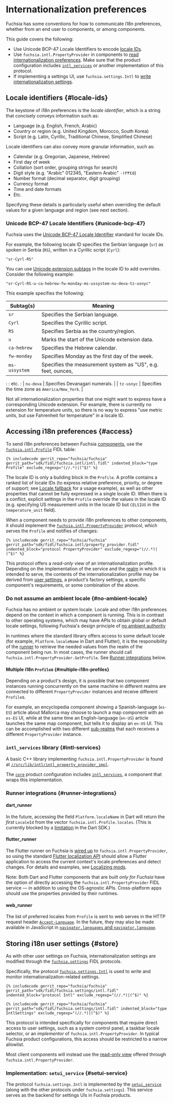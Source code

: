 # Internationalization preferences

Fuchsia has some conventions for how to communicate i18n preferences, whether
from an end user to components, or among components.

This guide covers the following:

-   Use Unicode BCP-47 Locale Identifiers to encode [locale IDs](#locale-ids).
-   Use `fuchsia.intl.PropertyProvider` in components to
    [read internationalization preferences](#access). Make sure that the product
    configuration includes [`intl_services`](#intl-services) or another
    implementation of this protocol.
-   If implementing a settings UI, use `fuchsia.settings.Intl` to
    [write internationalization settings](#store).

## Locale identifiers {#locale-ids}

The keystone of i18n preferences is the _locale identifier_, which is a string
that concisely conveys information such as:

-   Language (e.g. English, French, Arabic)
-   Country or region (e.g. United Kingdom, Morocco, South Korea)
-   Script (e.g. Latin, Cyrillic, Traditional Chinese, Simplified Chinese)

Locale identifiers can also convey more granular information, such as:

-   Calendar (e.g. Gregorian, Japanese, Hebrew)
-   First day of week
-   Collation (sort order, grouping strings for search)
-   Digit style (e.g. "Arabic" 012345, "Eastern Arabic" ٠١٢٣٤٥)
-   Number format (decimal separator, digit grouping)
-   Currency format
-   Time and date formats
-   Etc.

Specifying these details is particularly useful when overriding the default
values for a given language and region (see next section).

### Unicode BCP-47 Locale Identifiers {#unicode-bcp-47}

Fuchsia uses the
[Unicode BCP-47 Locale Identifier](http://www.unicode.org/reports/tr35/#BCP_47_Conformance)
standard for locale IDs.

For example, the following locale ID specifies the Serbian language (`sr`) as
spoken in Serbia (`RS`), written in a Cyrillic script (`Cyrl`):

```none {:.devsite-disable-click-to-copy}
"sr-Cyrl-RS"
```

You can use
[Unicode extension subtags](http://unicode.org/reports/tr35/#u_Extension) in the
locale ID to add overrides. Consider the following example:

```none {:.devsite-disable-click-to-copy}
"sr-Cyrl-RS-u-ca-hebrew-fw-monday-ms-ussystem-nu-deva-tz-usnyc"
```

This example specifies the following:

| Subtag(s)     | Meaning                                                      |
| ------------- | ------------------------------------------------------------ |
| `sr`          | Specifies the Serbian language.                              |
| `Cyrl`        | Specifies the Cyrillic script.                               |
| `RS`          | Specifies Serbia as the country/region.                      |
| `u`           | Marks the start of the Unicode extension data.               |
| `ca-hebrew`   | Specifies the Hebrew calendar.                               |
| `fw-monday`   | Specifies Monday as the first day of the week.               |
| `ms-ussystem` | Specifies the measurement system as "US", e.g. feet, ounces, |
:               : etc.                                                         :
| `nu-deva`     | Specifies Devanagari numerals.                               |
| `tz-usnyc`    | Specifies the time zone as `America/New_York`.               |

Not all internationalization properties that one might want to express have a
corresponding Unicode extension. For example, there is currently no extension
for temperature units, so there is no way to express "use metric units, but use
Fahrenheit for temperature" in a locale ID.

## Accessing i18n preferences {#access}

To send i18n preferences between Fuchsia
[components](/docs/glossary/README.md#component), use the
[`fuchsia.intl.Profile`](https://fuchsia.dev/reference/fidl/fuchsia.intl#Profile)
FIDL table:

```fidl {:.devsite-disable-click-to-copy}
{% includecode gerrit_repo="fuchsia/fuchsia" gerrit_path="sdk/fidl/fuchsia.intl/intl.fidl" indented_block="type Profile" exclude_regexp="(//.*)|(^$)" %}
```

The locale ID is only a building block in the `Profile`. A profile contains a
ranked list of locale IDs (to express relative preference, priority, or degree
of support; see [Locale fallback](./localization/locale_fallback.md) for a
usage example), as well as other properties that cannot be fully expressed in a
single locale ID. When there is a conflict, explicit settings in the `Profile`
override the values in the locale ID (e.g. specifying US measurement units in
the locale ID but `CELSIUS` in the `temperature_unit` field).

When a component needs to provide i18n preferences to other components, it
should implement the
[`fuchsia.intl.PropertyProvider`](https://fuchsia.dev/reference/fidl/fuchsia.intl#PropertyProvider)
protocol, which serves the `Profile` and notifies of changes:

```fidl {:.devsite-disable-click-to-copy}
{% includecode gerrit_repo="fuchsia/fuchsia" gerrit_path="sdk/fidl/fuchsia.intl/property_provider.fidl" indented_block="protocol PropertyProvider" exclude_regexp="(//.*)|(^$)" %}
```

This protocol offers a _read-only_ view of an internationalization profile.
Depending on the implementation of the service and the
[realm](/docs/concepts/components/v2/realms.md) in which it is intended to
serve, the contents of the internationalization profile may be derived from
[user settings](#store), a product's factory settings, a specific component's
requirements, or some combination of the above.

### Do not assume an ambient locale {#no-ambient-locale}

Fuchsia has no ambient or system locale. Locale and other i18n preferences
depend on the context in which a component is running. This is in contrast to
other operating systems, which may have APIs to obtain global or default locale
settings, following Fuchsia's design principle of
[no ambient authority](/docs/concepts/principles/secure.md)

In runtimes where the standard library offers access to some default locale (for
example, `Platform.localeName` in Dart and Flutter), it is the responsibility of
the [runner](/docs/concepts/components/v2/capabilities/runners.md) to retrieve
the needed values from the realm of the component being run. In most cases, the
runner should call `fuchsia.intl.PropertyProvider.GetProfile`. See
[Runner integrations](#runner-integrations) below.

#### Multiple i18n `Profile`s {#multiple-i18n-profiles}

Depending on a product's design, it is possible that two component instances
running concurrently on the same machine in different realms are connected to
different `PropertyProvider` instances and receive different `Profile`s.

For example, an encyclopedia component showing a Spanish-language (`es-ES`)
article about Mallorca may choose to launch a map component with an `es-ES` UI,
while at the same time an English-language (`en-US`) article launches the same
map component, but tells it to display an `en-US` UI. This can be accomplished
with two different
[sub-realms](/docs/concepts/components/v2/realms.md#definitions) that each
receives a different `PropertyProvider` instance.

### `intl_services` library {#intl-services}

A basic C++ library implementing `fuchsia.intl.PropertyProvider` is found at
[`//src/lib/intl/intl_property_provider_impl`](/src/lib/intl/intl_property_provider_impl).

The
[`core`](/docs/development/build/concepts/build_system/boards_and_products.md#key_product_configurations)
product configuration includes [`intl_services`](/src/intl/intl_services), a
component that wraps this implementation.

### Runner integrations {#runner-integrations}

#### dart_runner

In the future, accessing the field `Platform.localeName` in Dart will return the
_first_ `LocaleId` from the vector `fuchsia.intl.Profile.locales`. (This is
currently blocked by a
[limitation](https://github.com/dart-lang/sdk/issues/37586) in the Dart SDK.)

#### flutter_runner

The Flutter runner on Fuchsia is [wired up][flutter-source] to
`fuchsia.intl.PropertyProvider`, so using the standard
[Flutter localization API][flutter-l10n] should allow a Flutter application to
access the current context's locale preferences and detect changes. For details
and examples, see [Localizing mods](localizing_mods.md).

Note: Both Dart and Flutter components that are built _only for Fuchsia_ have
the option of directly accessing the `fuchsia.intl.PropertyProvider` FIDL
service — in addition to using the OS-agnostic APIs. Cross-platform apps should
use the properties provided by their runtimes.

#### web_runner

The list of preferred locales from `Profile` is sent to web serves in the HTTP
request header [`Accept-Language`][accept-language]. In the future, they may
also be made available in JavaScript in
[`navigator.languages` and `navigator.language`][navigator-languages].

## Storing i18n user settings {#store}

As with other user settings on Fuchsia, internationalization settings are
modified through the
[`fuchsia.settings`](https://fuchsia.dev/reference/fidl/fuchsia.intl/index) FIDL
protocols.

Specifically, the protocol
[`fuchsia.settings.Intl`](https://fuchsia.dev/reference/fidl/fuchsia.intl/index#Intl)
is used to write and monitor internationalization-related settings.

```fidl {:.devsite-disable-click-to-copy}
{% includecode gerrit_repo="fuchsia/fuchsia" gerrit_path="sdk/fidl/fuchsia.settings/intl.fidl" indented_block="protocol Intl" exclude_regexp="(//.*)|(^$)" %}
```

```fidl {:.devsite-disable-click-to-copy}
{% includecode gerrit_repo="fuchsia/fuchsia" gerrit_path="sdk/fidl/fuchsia.settings/intl.fidl" indented_block="type IntlSettings" exclude_regexp="(//.*)|(^$)" %}
```

This protocol is intended specifically for components that require direct access
to user settings, such as a system control panel, a taskbar locale selector, or
an _implementor_ of `fuchsia.intl.PropertyProvider`. In typical Fuchsia product
configurations, this access should be restricted to a narrow allowlist.

Most client components will instead use the [read-only view](#access) offered
through `fuchsia.intl.PropertyProvider`.

### Implementation: `setui_service` {#setui-service}

The protocol `fuchsia.settings.Intl` is implemented by the
[`setui_service`](/garnet/bin/setui/) (along with the other protocols under
`fuchsia.settings`). This service serves as the backend for settings UIs in
Fuchsia products.

<!--xrefs-->

[flutter-source]: https://cs.opensource.google/flutter/engine/+/master:shell/platform/fuchsia/flutter/engine.cc;?q=%5Cbintl_property_provider_%5Cb
[flutter-l10n]: https://flutter.dev/docs/development/accessibility-and-localization/internationalization
[accept-language]: https://developer.mozilla.org/en-US/docs/Web/HTTP/Headers/Accept-Language
[navigator-languages]: https://developer.mozilla.org/en-US/docs/Web/API/NavigatorLanguage/languages
